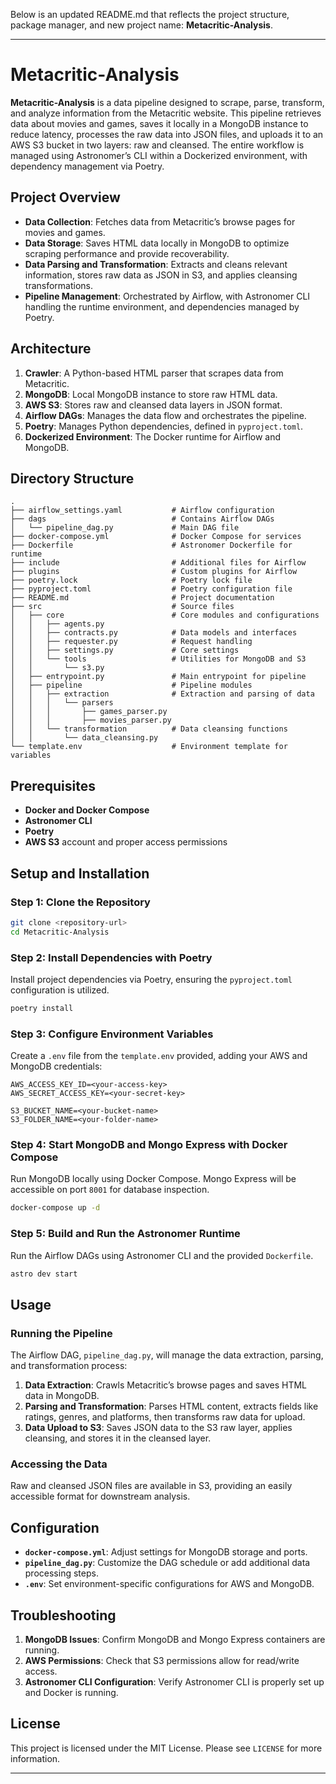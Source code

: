 Below is an updated README.md that reflects the project structure, package manager, and new project name: **Metacritic-Analysis**.

---

# Metacritic-Analysis

**Metacritic-Analysis** is a data pipeline designed to scrape, parse, transform, and analyze information from the Metacritic website. This pipeline retrieves data about movies and games, saves it locally in a MongoDB instance to reduce latency, processes the raw data into JSON files, and uploads it to an AWS S3 bucket in two layers: raw and cleansed. The entire workflow is managed using Astronomer’s CLI within a Dockerized environment, with dependency management via Poetry.

## Project Overview

- **Data Collection**: Fetches data from Metacritic’s browse pages for movies and games.
- **Data Storage**: Saves HTML data locally in MongoDB to optimize scraping performance and provide recoverability.
- **Data Parsing and Transformation**: Extracts and cleans relevant information, stores raw data as JSON in S3, and applies cleansing transformations.
- **Pipeline Management**: Orchestrated by Airflow, with Astronomer CLI handling the runtime environment, and dependencies managed by Poetry.

## Architecture

1. **Crawler**: A Python-based HTML parser that scrapes data from Metacritic.
2. **MongoDB**: Local MongoDB instance to store raw HTML data.
3. **AWS S3**: Stores raw and cleansed data layers in JSON format.
4. **Airflow DAGs**: Manages the data flow and orchestrates the pipeline.
5. **Poetry**: Manages Python dependencies, defined in `pyproject.toml`.
6. **Dockerized Environment**: The Docker runtime for Airflow and MongoDB.

## Directory Structure

```plaintext
.
├── airflow_settings.yaml           # Airflow configuration
├── dags                            # Contains Airflow DAGs
│   └── pipeline_dag.py             # Main DAG file
├── docker-compose.yml              # Docker Compose for services
├── Dockerfile                      # Astronomer Dockerfile for runtime
├── include                         # Additional files for Airflow
├── plugins                         # Custom plugins for Airflow
├── poetry.lock                     # Poetry lock file
├── pyproject.toml                  # Poetry configuration file
├── README.md                       # Project documentation
├── src                             # Source files
│   ├── core                        # Core modules and configurations
│   │   ├── agents.py
│   │   ├── contracts.py            # Data models and interfaces
│   │   ├── requester.py            # Request handling
│   │   ├── settings.py             # Core settings
│   │   └── tools                   # Utilities for MongoDB and S3
│   │       └── s3.py
│   ├── entrypoint.py               # Main entrypoint for pipeline
│   ├── pipeline                    # Pipeline modules
│   │   ├── extraction              # Extraction and parsing of data
│   │   │   └── parsers
│   │   │       ├── games_parser.py
│   │   │       ├── movies_parser.py
│   │   └── transformation          # Data cleansing functions
│   │       └── data_cleansing.py
└── template.env                    # Environment template for variables
```

## Prerequisites

- **Docker and Docker Compose**
- **Astronomer CLI**
- **Poetry**
- **AWS S3** account and proper access permissions

## Setup and Installation

### Step 1: Clone the Repository

```bash
git clone <repository-url>
cd Metacritic-Analysis
```

### Step 2: Install Dependencies with Poetry

Install project dependencies via Poetry, ensuring the `pyproject.toml` configuration is utilized.

```bash
poetry install
```

### Step 3: Configure Environment Variables

Create a `.env` file from the `template.env` provided, adding your AWS and MongoDB credentials:

```plaintext
AWS_ACCESS_KEY_ID=<your-access-key>
AWS_SECRET_ACCESS_KEY=<your-secret-key>

S3_BUCKET_NAME=<your-bucket-name>
S3_FOLDER_NAME=<your-folder-name>
```

### Step 4: Start MongoDB and Mongo Express with Docker Compose

Run MongoDB locally using Docker Compose. Mongo Express will be accessible on port `8001` for database inspection.

```bash
docker-compose up -d
```

### Step 5: Build and Run the Astronomer Runtime

Run the Airflow DAGs using Astronomer CLI and the provided `Dockerfile`.

```bash
astro dev start
```

## Usage

### Running the Pipeline

The Airflow DAG, `pipeline_dag.py`, will manage the data extraction, parsing, and transformation process:

1. **Data Extraction**: Crawls Metacritic’s browse pages and saves HTML data in MongoDB.
2. **Parsing and Transformation**: Parses HTML content, extracts fields like ratings, genres, and platforms, then transforms raw data for upload.
3. **Data Upload to S3**: Saves JSON data to the S3 raw layer, applies cleansing, and stores it in the cleansed layer.

### Accessing the Data

Raw and cleansed JSON files are available in S3, providing an easily accessible format for downstream analysis.

## Configuration

- **`docker-compose.yml`**: Adjust settings for MongoDB storage and ports.
- **`pipeline_dag.py`**: Customize the DAG schedule or add additional data processing steps.
- **`.env`**: Set environment-specific configurations for AWS and MongoDB.

## Troubleshooting

1. **MongoDB Issues**: Confirm MongoDB and Mongo Express containers are running.
2. **AWS Permissions**: Check that S3 permissions allow for read/write access.
3. **Astronomer CLI Configuration**: Verify Astronomer CLI is properly set up and Docker is running.

## License

This project is licensed under the MIT License. Please see `LICENSE` for more information.

---

